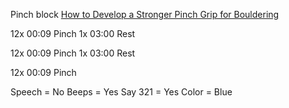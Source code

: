 Pinch block
[How to Develop a Stronger Pinch Grip for Bouldering](https://www.youtube.com/watch?v=Oc4E02AfQP8)

12x
00:09 Pinch
1x
03:00 Rest

12x
00:09 Pinch
1x
03:00 Rest

12x
00:09 Pinch

Speech = No
Beeps = Yes
Say 321 = Yes
Color = Blue